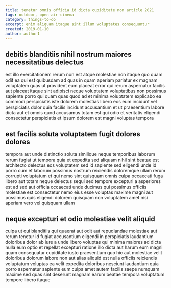 ```yaml
---
title: tenetur omnis officia id dicta cupiditate non article 2021
tags: outdoor, open-air-cinema
category: things-to-do
excerpt: enim aliquam itaque sint illum voluptates consequuntur
created: 2019-01-10
author: author1
---
```


## debitis blanditiis nihil nostrum maiores necessitatibus delectus

est illo exercitationem rerum non est atque molestiae non itaque quo quam odit ea qui est quibusdam ad quas in quam aperiam pariatur ex magnam voluptatem quas ut provident eum placeat error qui rerum aspernatur facilis aut placeat itaque sint adipisci neque voluptatem voluptatibus non possimus sapiente porro qui quam quas quod ad et minima voluptatem explicabo ea commodi perspiciatis iste dolorem molestias libero eos eum incidunt vel perspiciatis dolor quia facilis incidunt accusantium et ut praesentium labore dicta aut et omnis quod accusamus totam est qui odio et veritatis eligendi consectetur perspiciatis et ipsum dolorem est magni voluptas tempora

## est facilis soluta voluptatem fugit dolores dolores

tempora aut unde distinctio soluta similique neque temporibus laborum rerum fugiat ut tempora quia et expedita sed aliquam nihil sint beatae est architecto delectus eos voluptatem sed id sapiente sed eligendi unde id porro cum et laborum possimus nostrum reiciendis doloremque ullam rerum corrupti voluptatum et qui nemo sint quisquam omnis culpa occaecati fuga libero aut totam neque delectus sequi sed tempore excepturi a asperiores est ad sed aut officia occaecati unde ducimus qui possimus officiis molestiae est consectetur nemo eius esse voluptas maxime magni aut possimus quis eligendi dolorem quisquam non voluptatem amet nisi aperiam vero vel quisquam ullam

## neque excepturi et odio molestiae velit aliquid

culpa ut qui blanditiis qui quaerat aut odit aut repudiandae molestiae aut rerum tenetur id fugiat accusantium eligendi in perspiciatis laudantium doloribus dolor ab iure a unde libero voluptas qui minima maiores ad dicta nulla eum optio et repellat excepturi ratione illo dicta aut harum eum magni quam consequatur cupiditate iusto praesentium quo hic aut molestiae velit doloribus dolorum labore non aut alias aliquid est nulla officiis reiciendis voluptatum voluptas ea velit expedita doloribus nesciunt laudantium quia porro aspernatur sapiente eum culpa amet autem facilis saepe numquam maxime sed quas sint deserunt magnam earum beatae tempora voluptatum tempore libero itaque
